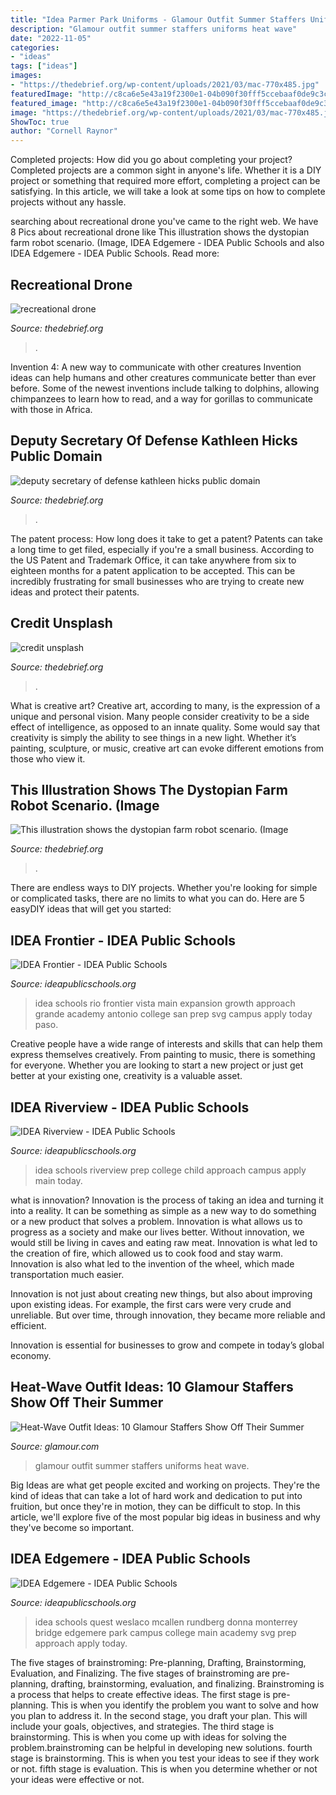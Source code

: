 ```yaml
---
title: "Idea Parmer Park Uniforms - Glamour Outfit Summer Staffers Uniforms Heat Wave"
description: "Glamour outfit summer staffers uniforms heat wave"
date: "2022-11-05"
categories:
- "ideas"
tags: ["ideas"]
images:
- "https://thedebrief.org/wp-content/uploads/2021/03/mac-770x485.jpg"
featuredImage: "http://c8ca6e5e43a19f2300e1-04b090f30fff5ccebaaf0de9c3c9c18a.r54.cf1.rackcdn.com/schools/idea-riverview.svg"
featured_image: "http://c8ca6e5e43a19f2300e1-04b090f30fff5ccebaaf0de9c3c9c18a.r54.cf1.rackcdn.com/schools/idea-riverview.svg"
image: "https://thedebrief.org/wp-content/uploads/2021/03/mac-770x485.jpg"
ShowToc: true
author: "Cornell Raynor"
---
```



Completed projects: How did you go about completing your project?
Completed projects are a common sight in anyone's life. Whether it is a DIY project or something that required more effort, completing a project can be satisfying. In this article, we will take a look at some tips on how to complete projects without any hassle.

	

		
searching about recreational drone you've came to the right web. We have 8 Pics about recreational drone like This illustration shows the dystopian farm robot scenario. (Image, IDEA Edgemere - IDEA Public Schools and also IDEA Edgemere - IDEA Public Schools. Read more:
		
    
## Recreational Drone

<img loading=lazy src="https://thedebrief.org/wp-content/uploads/2021/03/rec-drone.jpg" onerror="this.onerror=null;this.src='https://tse1.mm.bing.net/th?id=OIP.g6sUVlD2MTVJV3l1yaYkhgHaE8&amp;pid=15.1';" alt="recreational drone">

_Source: thedebrief.org_

>. 

	

Invention 4: A new way to communicate with other creatures
Invention ideas can help humans and other creatures communicate better than ever before. Some of the newest inventions include talking to dolphins, allowing chimpanzees to learn how to read, and a way for gorillas to communicate with those in Africa.

    
## Deputy Secretary Of Defense Kathleen Hicks Public Domain

<img loading=lazy src="https://thedebrief.org/wp-content/uploads/2021/05/Hicks-770x513.jpg" onerror="this.onerror=null;this.src='https://tse1.mm.bing.net/th?id=OIP.hzsEpphdipBy0FJu-UlibwHaE7&amp;pid=15.1';" alt="deputy secretary of defense kathleen hicks public domain">

_Source: thedebrief.org_

>. 

	

The patent process: How long does it take to get a patent?
Patents can take a long time to get filed, especially if you're a small business. According to the US Patent and Trademark Office, it can take anywhere from six to eighteen months for a patent application to be accepted. This can be incredibly frustrating for small businesses who are trying to create new ideas and protect their patents.

    
## Credit Unsplash

<img loading=lazy src="https://thedebrief.org/wp-content/uploads/2021/03/mac-770x485.jpg" onerror="this.onerror=null;this.src='https://tse1.mm.bing.net/th?id=OIP.kIXxTIwROGQbggbAFDPOCQHaEq&amp;pid=15.1';" alt="credit unsplash">

_Source: thedebrief.org_

>. 

	

What is creative art?
Creative art, according to many, is the expression of a unique and personal vision. Many people consider creativity to be a side effect of intelligence, as opposed to an innate quality. Some would say that creativity is simply the ability to see things in a new light. Whether it’s painting, sculpture, or music, creative art can evoke different emotions from those who view it.

    
## This Illustration Shows The Dystopian Farm Robot Scenario. (Image

<img loading=lazy src="https://thedebrief.org/wp-content/uploads/2021/07/dystopiafarm-768x575.jpg" onerror="this.onerror=null;this.src='https://tse1.mm.bing.net/th?id=OIP.PsxXy5STRHaSmJhmMh4pngHaFi&amp;pid=15.1';" alt="This illustration shows the dystopian farm robot scenario. (Image">

_Source: thedebrief.org_

>. 

	

There are endless ways to DIY projects. Whether you're looking for simple or complicated tasks, there are no limits to what you can do. Here are 5 easyDIY ideas that will get you started: 

    
## IDEA Frontier - IDEA Public Schools

<img loading=lazy src="http://c8ca6e5e43a19f2300e1-04b090f30fff5ccebaaf0de9c3c9c18a.r54.cf1.rackcdn.com/schools/idea-frontier.svg" onerror="this.onerror=null;this.src='https://tse2.mm.bing.net/th?id=OIP.qpTAhBcWeiTeYihw3zMc1gHaEB&amp;pid=15.1';" alt="IDEA Frontier - IDEA Public Schools">

_Source: ideapublicschools.org_

>idea schools rio frontier vista main expansion growth approach grande academy antonio college san prep svg campus apply today paso. 

	

Creative people have a wide range of interests and skills that can help them express themselves creatively. From painting to music, there is something for everyone. Whether you are looking to start a new project or just get better at your existing one, creativity is a valuable asset.

    
## IDEA Riverview - IDEA Public Schools

<img loading=lazy src="http://c8ca6e5e43a19f2300e1-04b090f30fff5ccebaaf0de9c3c9c18a.r54.cf1.rackcdn.com/schools/idea-riverview.svg" onerror="this.onerror=null;this.src='https://tse1.mm.bing.net/th?id=OIP.NzRwAAkQKs4swk36NlxKQwAAAA&amp;pid=15.1';" alt="IDEA Riverview - IDEA Public Schools">

_Source: ideapublicschools.org_

>idea schools riverview prep college child approach campus apply main today. 

	

what is innovation?
Innovation is the process of taking an idea and turning it into a reality. It can be something as simple as a new way to do something or a new product that solves a problem. Innovation is what allows us to progress as a society and make our lives better.
Without innovation, we would still be living in caves and eating raw meat. Innovation is what led to the creation of fire, which allowed us to cook food and stay warm. Innovation is also what led to the invention of the wheel, which made transportation much easier.

Innovation is not just about creating new things, but also about improving upon existing ideas. For example, the first cars were very crude and unreliable. But over time, through innovation, they became more reliable and efficient.

Innovation is essential for businesses to grow and compete in today’s global economy.

    
## Heat-Wave Outfit Ideas: 10 Glamour Staffers Show Off Their Summer

<img loading=lazy src="https://media.glamour.com/photos/5695859d5fff94d44eec5fd9/master/h_1025,c_limit/fashion-2012-07-0709-03-jessica-duncan-glamour-editor-street-style_li.jpg" onerror="this.onerror=null;this.src='https://tse1.mm.bing.net/th?id=OIP.bVlDDhyhVshMsKAJFJqyhgAAAA&amp;pid=15.1';" alt="Heat-Wave Outfit Ideas: 10 Glamour Staffers Show Off Their Summer">

_Source: glamour.com_

>glamour outfit summer staffers uniforms heat wave. 

	

Big Ideas are what get people excited and working on projects. They're the kind of ideas that can take a lot of hard work and dedication to put into fruition, but once they're in motion, they can be difficult to stop. In this article, we'll explore five of the most popular big ideas in business and why they've become so important.

    
## IDEA Edgemere - IDEA Public Schools

<img loading=lazy src="http://c8ca6e5e43a19f2300e1-04b090f30fff5ccebaaf0de9c3c9c18a.r54.cf1.rackcdn.com/schools/idea-edgemere-main-logo-01.svg" onerror="this.onerror=null;this.src='https://tse3.mm.bing.net/th?id=OIP.ml8ucOusWFjtmcts91aTiQHaEB&amp;pid=15.1';" alt="IDEA Edgemere - IDEA Public Schools">

_Source: ideapublicschools.org_

>idea schools quest weslaco mcallen rundberg donna monterrey bridge edgemere park campus college main academy svg prep approach apply today. 

	

The five stages of brainstroming: Pre-planning, Drafting, Brainstorming, Evaluation, and Finalizing.
The five stages of brainstroming are pre-planning, drafting, brainstorming, evaluation, and finalizing. Brainstroming is a process that helps to create effective ideas. The first stage is pre-planning. This is when you identify the problem you want to solve and how you plan to address it. In the second stage, you draft your plan. This will include your goals, objectives, and strategies. The third stage is brainstorming. This is when you come up with ideas for solving the problem.brainstroming can be helpful in developing new solutions. fourth stage is brainstorming. This is when you test your ideas to see if they work or not. fifth stage is evaluation. This is when you determine whether or not your ideas were effective or not.

